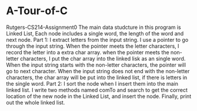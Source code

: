 # A-Tour-of-C
Rutgers-CS214-Assignment0
The main data studcture in this program is Linked List,
Each node includes a single word, the length of the word and next node.
Part 1: I extract letters from the input string. 
I use a pointer to go through the input string.
When the pointer meets the letter characters, I record the letter into a extra char array.
when the pointer meets the non-letter characters, I put the char array into the linked lisk as an single word.
When the input string starts with the non-letter characters, the pointer will go to next character.
When the input string does not end with the non-letter characters, the char array will be put into the linked list, if there is letters in the single word.
Part 2: I sort the node when I insert them into the main linked list.
I write two methods named comTo and search to get the correct location of the new node in the Linked List, and insert the node.
Finally, print out the whole linked list.
